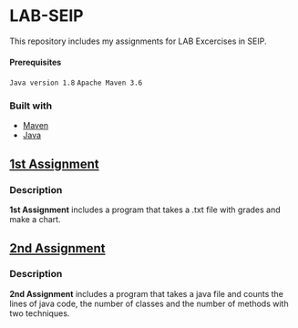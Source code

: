 # LAB-SEIP
This repository includes my assignments for LAB Excercises in SEIP.

#### Prerequisites
`Java version 1.8`
`Apache Maven 3.6`

### Built with
- [Maven](https://maven.apache.org)
- [Java](https://www.java.com/en/)

## [1st Assignment]()

### Description

**1st Assignment** includes a program that takes a .txt file with grades and make a chart.

## [2nd Assignment]()

### Description

**2nd Assignment** includes a program that takes a java file and counts the lines of java code, the number of classes and the number of methods with two techniques.
